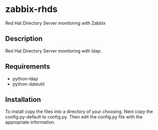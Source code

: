 # zabbix-rhds
Red Hat Directory Server monitoirng with Zabbix

## Description
Red Hat Directory Server monitoring with ldap.


## Requirements
* python-ldap
* python-dateutil

## Installation
To install copy the files into a directory of your choosing.  Next copy the config.py-default to config.py.  Then edit the config.py file with the appropriate information.

